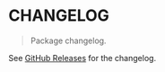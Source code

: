 # CHANGELOG

> Package changelog.

See [GitHub Releases](https://github.com/stdlib-js/array-to-iterator-right/releases) for the changelog.